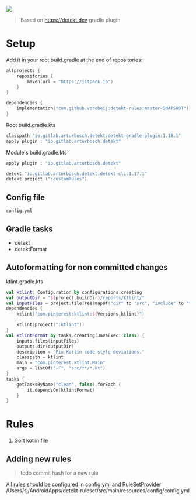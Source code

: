 [![](https://jitpack.io/v/vorobeij/detekt-rules.svg)](https://jitpack.io/#vorobeij/detekt-rules)

> Based on https://detekt.dev gradle plugin

# Setup

Add it in your root build.gradle at the end of repositories:
```kotlin
allprojects {
    repositories {
        maven(url = "https://jitpack.io")
    }
}
```

```kotlin
dependencies {
    implementation("com.github.vorobeij:detekt-rules:master-SNAPSHOT")
}
```

Root build.gradle.kts

```kotlin
classpath "io.gitlab.arturbosch.detekt:detekt-gradle-plugin:1.18.1"
apply plugin : "io.gitlab.arturbosch.detekt"
```

Module's build.gradle.kts

```kotlin
apply plugin : "io.gitlab.arturbosch.detekt"

detekt "io.gitlab.arturbosch.detekt:detekt-cli:1.17.1"
detekt project (":customRules")
```

## Config file

`config.yml`

## Gradle tasks

- detekt
- detektFormat

## Autoformatting for non committed changes

ktlint.gradle.kts

```kotlin
val ktlint: Configuration by configurations.creating
val outputDir = "${project.buildDir}/reports/ktlint/"
val inputFiles = project.fileTree(mapOf("dir" to "src", "include" to "**/*.kt"))
dependencies {
    ktlint("com.pinterest:ktlint:${Versions.ktlint}")

    ktlint(project(":ktlint"))
}
val ktlintFormat by tasks.creating(JavaExec::class) {
    inputs.files(inputFiles)
    outputs.dir(outputDir)
    description = "Fix Kotlin code style deviations."
    classpath = ktlint
    main = "com.pinterest.ktlint.Main"
    args = listOf("-F", "src/**/*.kt")
}
tasks {
    getTasksByName("clean", false).forEach {
        it.dependsOn(ktlintFormat)
    }
}
```

# Rules

1. Sort kotlin file

## Adding new rules

> todo commit hash for a new rule

All rules should be configured in config.yml and RuleSetProvider
/Users/sj/AndroidApps/detekt-ruleset/src/main/resources/config/config.yml
